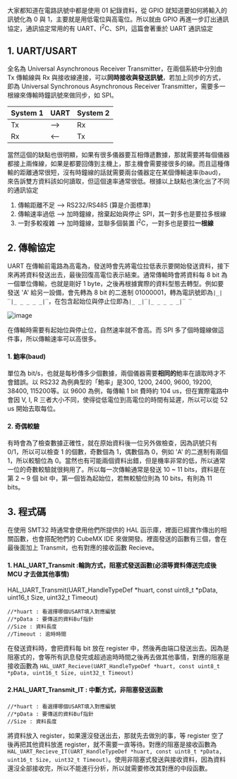 大家都知道在電路訊號中都是使用 01 紀錄資料，從 GPIO 就知道要如何將輸入的訊號化為 0 與 1，主要就是用低電位與高電位。所以就由 GPIO 再進一步訂出通訊協定，通訊協定常用的有 UART、I<sup>2</sup>C、SPI，這篇會著重於 UART 通訊協定

## 1. UART/USART
全名為 Universal Asynchronous Receiver Transmitter，在兩個系統中分別由 Tx 傳輸線與 Rx 與接收線連接，可以**同時接收與發送訊號**，若加上同步的方式，即為 Universal Synchronous Asynchronous Receiver Transmitter，需要多一根線來傳輸時鐘訊號來做同步，如 SPI。

| System 1 | UART | System 2 |
| --- | --- | --- |
| Tx | --> | Rx |
| Rx | <-- | Tx |

當然這個的缺點也很明顯，如果有很多儀器要互相傳遞數據，那就需要將每個儀器都接上兩條線，如果是都要回傳到主機上，那主機會需要接很多的線。而且這種傳輸的距離通常很短，沒有時鐘線的話就需要兩台儀器定在某個傳輸速率(baud)，來告訴雙方資料該如何讀取，但這個速率通常很低。根據以上缺點也演化出了不同的通訊協定

1. 傳輸距離不足 --> RS232/RS485 (算是介面標準)
2. 傳輸速率過低 --> 加時鐘線，捨棄起始與停止 SPI，其一對多也是要拉多根線
3. 一對多較複雜 --> 加時鐘線，並聯多個裝置 I<sup>2</sup>C，一對多也是要拉**一根線**

## 2. 傳輸協定
UART 在傳輸前電路為高電為，發送時會先將電位拉低表示要開始發送資料，接下來再將資料發送出去，最後回復高電位表示結束。通常傳輸時會將資料每 8 bit 為一個單位傳輸，也就是剛好 1 byte，之後再根據實際的資料型態去轉型。例如要發送 'A' 給另一設備，會先轉為 8 bit 的二進制 01000001，轉為電訊號即為```|_|‾|_ _ _ _ _|‾```，在包含起始位與停止位即為```|_ _|‾|_ _ _ _ _|‾ ‾```

![image](https://media.geeksforgeeks.org/wp-content/uploads/20220921105947/UARTdataformat-660x170.png)

在傳輸時需要有起始位與停止位，自然速率就不會高。而 SPI 多了個時鐘線做這件事，所以傳輸速率可以高很多。

#### 1. 鮑率(baud)
單位為 bit/s，也就是每秒傳多少個數據，兩個儀器需要**相同的**鮑率在讀取時才不會錯誤。以 RS232 為例典型的「鮑率」是300, 1200, 2400, 9600, 19200, 38400, 115200等。以 9600 為例，每傳輸 1 bit 費時約 104 us，但在實際電路中會因 V, I, R 三者大小不同，使得從低電位到高電位的時間有延遲，所以可以從 52 us 開始去取每位。

#### 2. 奇偶較驗
有時會為了檢查數據正確性，就在原始資料後一位另外做檢查，因為訊號只有 0/1，所以可以檢查 1 的個數，奇數個為 1，偶數個為 0，例如 'A' 的二進制有兩個 1，所以較驗位為 0。當然也有可能兩個資料出錯，但是機率非常的低，所以通常一位的奇數較驗就很夠用了。所以每一次傳輸通常是發送 10 ~ 11 bits，資料是在第 2 ~ 9 個 bit 中，第一個皆為起始位，若無較驗位則為 10 bits，有則為 11 bits。

## 3. 程式碼
在使用 SMT32 時通常會使用他們所提供的 HAL 函示庫，裡面已經實作傳出的相關函數，也會搭配牠們的 CubeMX IDE 來做開發。裡面發送的函數有三個，會在最後面加上 Transmit，也有對應的接收函數 Recieve。

#### 1. HAL_UART_Transmit :輪詢方式，阻塞式發送函數(必須等資料傳送完成後 MCU 才去做其他事情)
HAL_UART_Transmit(UART_HandleTypeDef *huart, const uint8_t *pData, uint16_t Size, uint32_t Timeout)
```
//*huart : 看選擇哪個USART填入對應編號
//*pData : 要傳送的資料Buf指針
//Size : 資料長度
//Timeout : 逾時時間
```
在發送資料時，會把資料每 bit 放在 register 中，然後再由端口發送出去。因為是阻塞式的，會等所有訊息發完或超過逾時時間之後再去做其他事情，對應的阻塞是接收函數為 ```HAL_UART_Recieve(UART_HandleTypeDef *huart, const uint8_t *pData, uint16_t Size, uint32_t Timeout)```

#### 2.HAL_UART_Transmit_IT : 中斷方式，非阻塞發送函數
```
//*huart : 看選擇哪個USART填入對應編號
//*pData : 要傳送的資料Buf指針
//Size : 資料長度
```
將資料放入 register，如果還沒發送出去，那就先去做別的事，等 register 空了後再把其他資料放進 register，就不需要一直等待。對應的阻塞是接收函數為 ```HAL_UART_Recieve_IT(UART_HandleTypeDef *huart, const uint8_t *pData, uint16_t Size, uint32_t Timeout)```。使用非阻塞式發送與接收資料，因為資料還沒全部接收完，所以不能進行分析，所以就需要修改其對應的中段函數。
